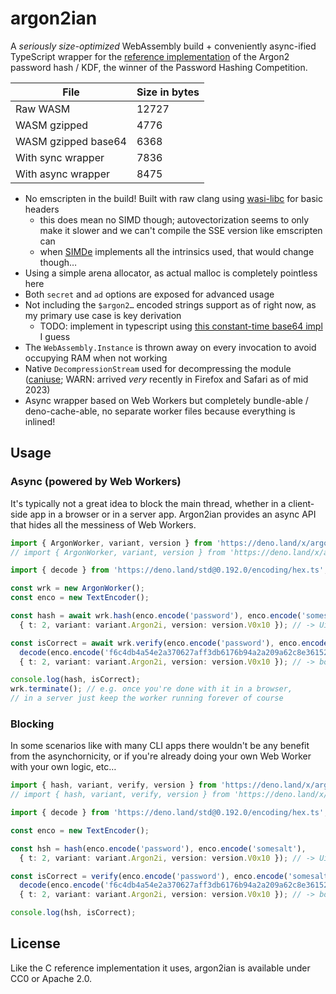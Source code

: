 # argon2ian

A *seriously size-optimized* WebAssembly build + conveniently async-ified TypeScript wrapper
for the [reference implementation](https://github.com/P-H-C/phc-winner-argon2)
of the Argon2 password hash / KDF, the winner of the Password Hashing Competition.

| File                | Size in bytes |
| ------------------- | ------------- |
| Raw WASM            | 12727         |
| WASM gzipped        | 4776          |
| WASM gzipped base64 | 6368          |
| With sync wrapper   | 7836          |
| With async wrapper  | 8475          |

- No emscripten in the build! Built with raw clang using [wasi-libc](https://github.com/WebAssembly/wasi-libc) for basic headers
  - this does mean no SIMD though; autovectorization seems to only make it slower and we can't compile the SSE version like emscripten can
  - when [SIMDe](https://github.com/simd-everywhere/simde/issues/86) implements all the intrinsics used, that would change though…
- Using a simple arena allocator, as actual malloc is completely pointless here
- Both `secret` and `ad` options are exposed for advanced usage
- Not including the `$argon2…` encoded strings support as of right now, as my primary use case is key derivation
  - TODO: implement in typescript using [this constant-time base64 impl](https://github.com/StableLib/stablelib/blob/master/packages/base64/base64.ts) I guess
- The `WebAssembly.Instance` is thrown away on every invocation to avoid occupying RAM when not working
- Native `DecompressionStream` used for decompressing the module ([caniuse](https://caniuse.com/mdn-api_compressionstream); WARN: arrived *very* recently in Firefox and Safari as of mid 2023)
- Async wrapper based on Web Workers but completely bundle-able / deno-cache-able, no separate worker files because everything is inlined!

## Usage

### Async (powered by Web Workers)

It's typically not a great idea to block the main thread, whether in a client-side app in a browser or in a server app.
Argon2ian provides an async API that hides all the messiness of Web Workers.

```typescript
import { ArgonWorker, variant, version } from 'https://deno.land/x/argon2ian/dist/argon2ian.async.min.js'; // bundled
// import { ArgonWorker, variant, version } from 'https://deno.land/x/argon2ian/src/async.ts'; // ← TypeScript/Deno

import { decode } from 'https://deno.land/std@0.192.0/encoding/hex.ts'; // just for the demo here

const wrk = new ArgonWorker();
const enco = new TextEncoder();

const hash = await wrk.hash(enco.encode('password'), enco.encode('somesalt'),
  { t: 2, variant: variant.Argon2i, version: version.V0x10 }); // -> Uint8Array

const isCorrect = await wrk.verify(enco.encode('password'), enco.encode('somesalt'),
  decode(enco.encode('f6c4db4a54e2a370627aff3db6176b94a2a209a62c8e36152711802f7b30c694')),
  { t: 2, variant: variant.Argon2i, version: version.V0x10 }); // -> boolean

console.log(hash, isCorrect);
wrk.terminate(); // e.g. once you're done with it in a browser,
// in a server just keep the worker running forever of course
```

### Blocking

In some scenarios like with many CLI apps there wouldn't be any benefit from the asynchornicity,
or if you're already doing your own Web Worker with your own logic, etc…

```typescript
import { hash, variant, verify, version } from 'https://deno.land/x/argon2ian/dist/argon2ian.sync.min.js'; // bundled
// import { hash, variant, verify, version } from 'https://deno.land/x/argon2ian/src/argon2.ts'; // ← TypeScript/Deno

import { decode } from 'https://deno.land/std@0.192.0/encoding/hex.ts'; // just for the demo here

const enco = new TextEncoder();

const hsh = hash(enco.encode('password'), enco.encode('somesalt'),
  { t: 2, variant: variant.Argon2i, version: version.V0x10 }); // -> Uint8Array

const isCorrect = verify(enco.encode('password'), enco.encode('somesalt'),
  decode(enco.encode('f6c4db4a54e2a370627aff3db6176b94a2a209a62c8e36152711802f7b30c694')),
  { t: 2, variant: variant.Argon2i, version: version.V0x10 }); // -> boolean

console.log(hsh, isCorrect);
```

## License

Like the C reference implementation it uses, argon2ian is available under CC0 or Apache 2.0.

